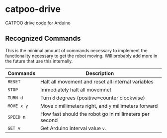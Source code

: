 # catpoo-drive
CATPOO drive code for Arduino

## Recognized Commands

This is the minimal amount of commands necessary to implement the
functionality necessary to get the robot moving. Will probably add more
in the future that use this internally.

| Commands          | Description                                             |
|-------------------|---------------------------------------------------------|
| `RESET`           | Halt all movement and reset all internal variables      |
| `STOP`            | Immediately halt all movemnet                           |
| `TURN d`          | Turn `d` degrees (positive=counter clockwise)           |
| `MOVE x y`        | Move `x` millimeters right, and `y` millimeters forward |
| `SPEED n`         | How fast should the robot go in millimeters per second  |
| `GET v`           | Get Arduino interval value `v`.                         |
